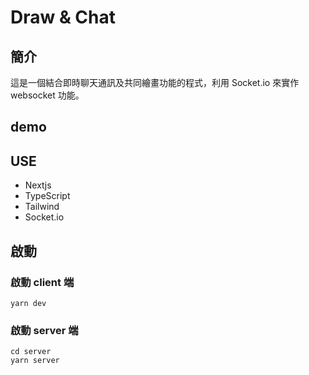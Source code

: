 # Draw & Chat

## 簡介

這是一個結合即時聊天通訊及共同繪畫功能的程式，利用 Socket.io 來實作 websocket 功能。

## demo

## USE

- Nextjs
- TypeScript
- Tailwind
- Socket.io

## 啟動

### 啟動 client 端

```
yarn dev
```

### 啟動 server 端

```
cd server
yarn server
```
